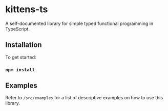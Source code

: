 # kittens-ts

A self-documented library for simple typed functional programming in TypeScript.


## Installation

To get started:

### `npm install`


## Examples

Refer to `/src/examples` for a list of descriptive examples on how to use this library.
